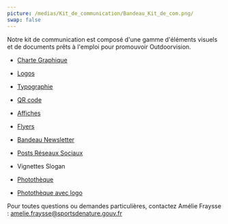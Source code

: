 ```yaml
---
picture: /medias/Kit_de_communication/Bandeau_Kit_de_com.png/
swap: false
---
```


Notre kit de communication est composé d'une gamme d'éléments visuels et de documents prêts à l'emploi pour promouvoir Outdoorvision.

- [Charte Graphique](/medias/Kit_de_communication/Charte_graphique_Outdoorvision.pdf)

- [Logos](/medias/Kit_de_communication/LOGOS_OUTDOORVISION.zip)

- [Typographie](/medias/Kit_de_communication/TYPOGRAPHIE_OUTDOORVISION.zip)

- [QR code](/medias/Kit_de_communication/QR_CODE_OUTDOORVISION.zip)

- [Affiches](/medias/Kit_de_communication/AFFICHES_OUTDOORVISION.zip)

- [Flyers](/medias/Kit_de_communication/FLYERS_OUTDOORVISION.zip)

- [Bandeau Newsletter](/medias/Kit_de_communication/BANDEAU_NEWSLETTER_OUTDOORVISION.zip)

- [Posts Réseaux Sociaux](/medias/Kit_de_communication/POSTS_RESEAUX_SOCIAUX_OUTDOORVISION.zip)

- Vignettes Slogan

- [Photothèque](/medias/Kit_de_communication/PHOTOTHEQUE_OUTDOORVISION.zip)

- [Photothèque avec logo](/medias/Kit_de_communication/PHOTOTHEQUE_AVEC_LOGO_OUTDOORVISION.zip)

Pour toutes questions ou demandes particulières, contactez Amélie Fraysse : amelie.fraysse@sportsdenature.gouv.fr





